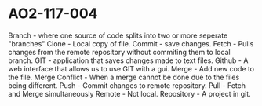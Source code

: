 # AO2-117-004

Branch - where one source of code splits into two or more seperate "branches"
Clone - Local copy of file.
Commit - save changes.
Fetch - Pulls changes from the remote repository without commiting them to local branch.
GIT - application that saves changes made to text files.
Github - A web interface that allows us to use GIT with a gui.
Merge - Add new code to the file.
Merge Conflict - When a merge cannot be done due to the files being different.
Push - Commit changes to remote repository.
Pull - Fetch and Merge simultaneously
Remote - Not local.
Repository - A project in git.
